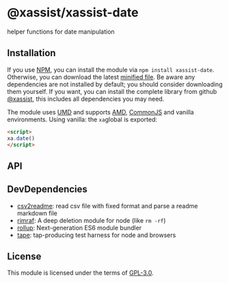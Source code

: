 # @xassist/xassist-date
helper functions for date manipulation
## Installation

If you use [NPM](https://www.npmjs.com/), you can install the module via `npm install xassist-date`. Otherwise, you can download the latest [minified file](https://github.com/GregBee2/xassist-date.git). Be aware any dependencies are not installed by default; you should consider downloading them yourself.
If you want, you can install the complete library from github [@xassist](https://github.com/GregBee2/xassist), this includes all dependencies you may need.

The module uses [UMD](https://github.com/umdjs/umd) and supports [AMD](https://github.com/amdjs/amdjs-api/wiki/AMD), [CommonJS](http://wiki.commonjs.org/wiki/CommonJS) and vanilla environments. Using vanilla: the `xa`global is exported:

```html
<script>
xa.date()
</script>
```



## API

## DevDependencies
- [csv2readme](https://github.com/GregBee2/csv2readme#readme): read csv file with fixed format and parse a readme markdown file
- [rimraf](https://github.com/isaacs/rimraf#readme): A deep deletion module for node (like `rm -rf`)
- [rollup](https://github.com/rollup/rollup): Next-generation ES6 module bundler
- [tape](https://github.com/substack/tape): tap-producing test harness for node and browsers
## License

This module is licensed under the terms of [GPL-3.0](https://choosealicense.com/licenses/gpl-3.0).
